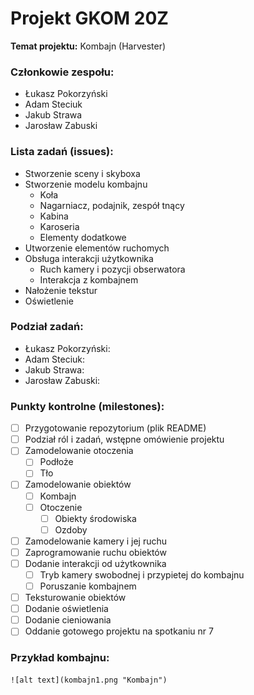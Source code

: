 # Projekt GKOM 20Z
__Temat projektu:__ Kombajn (Harvester)

### Członkowie zespołu:
- Łukasz Pokorzyński
- Adam Steciuk
- Jakub Strawa
- Jarosław Zabuski

### Lista zadań (issues):
* Stworzenie sceny i skyboxa 
* Stworzenie modelu kombajnu
    * Koła
    * Nagarniacz, podajnik, zespół tnący
    * Kabina
    * Karoseria
    * Elementy dodatkowe
* Utworzenie elementów ruchomych
* Obsługa interakcji użytkownika
    * Ruch kamery i pozycji obserwatora
    * Interakcja z kombajnem
* Nałożenie tekstur 
* Oświetlenie

### Podział zadań: 
- Łukasz Pokorzyński:
- Adam Steciuk:
- Jakub Strawa:
- Jarosław Zabuski:

### Punkty kontrolne (milestones):
* [ ] Przygotowanie repozytorium (plik README)
* [ ] Podział ról i zadań, wstępne omówienie projektu
* [ ] Zamodelowanie otoczenia
    * [ ] Podłoże
    * [ ] Tło
* [ ] Zamodelowanie obiektów
    * [ ] Kombajn
    * [ ] Otoczenie
        * [ ] Obiekty środowiska
        * [ ] Ozdoby
* [ ] Zamodelowanie kamery i jej ruchu
* [ ] Zaprogramowanie ruchu obiektów
* [ ] Dodanie interakcji od użytkownika
    * [ ] Tryb kamery swobodnej i przypietej do kombajnu
    * [ ] Poruszanie kombajnem
* [ ] Teksturowanie obiektów
* [ ] Dodanie oświetlenia
* [ ] Dodanie cieniowania
* [ ] Oddanie gotowego projektu na spotkaniu nr 7

### Przykład kombajnu:
    ![alt text](kombajn1.png "Kombajn")